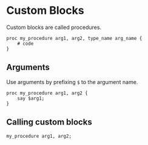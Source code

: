 # Custom Blocks

Custom blocks are called procedures.

```goboscript
proc my_procedure arg1, arg2, type_name arg_name {
    # code
}
```

## Arguments

Use arguments by prefixing `$` to the argument name.

```goboscript
proc my_procedure arg1, arg2 {
    say $arg1;
}
```

## Calling custom blocks

```goboscript
my_procedure arg1, arg2;
```
